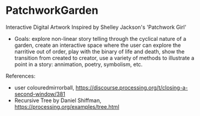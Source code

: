 # PatchworkGarden
Interactive Digital Artwork Inspired by Shelley Jackson's 'Patchwork Girl'
   * Goals: explore non-linear story telling through the cyclical nature of a garden, 
   create an interactive space where the user can explore the narritive out of order,
   play with the binary of life and death, show the transition from created to creator,
   use a variety of methods to illustrate a point in a story: annimation, poetry, symbolism, etc.
   
References: 
* user colouredmirrorball, https://discourse.processing.org/t/closing-a-second-window/381
* Recursive Tree by Daniel Shiffman, https://processing.org/examples/tree.html
